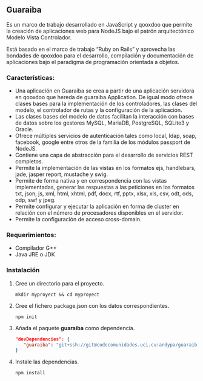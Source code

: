 ## Guaraiba

Es un marco de trabajo desarrollado en JavaScript y qooxdoo que permite la creación de aplicaciones web para NodeJS bajo el patrón arquitectónico Modelo Vista Controlador.

Está basado en el marco de trabajo “Ruby on Rails” y aprovecha las bondades de qooxdoo para el desarrollo, compilación y documentación de aplicaciones bajo el paradigma de programación orientada a objetos.

### Características:
* Una aplicación en Guaraiba se crea a partir de una aplicación servidora en qooxdoo que hereda de guaraiba.Application. De igual modo ofrece clases bases para la implementación de los controladores, las clases del modelo, el controlador de rutas y la configuración de la aplicación.
* Las clases bases del modelo de datos facilitan la interacción con bases de datos sobre los gestores MySQL, MariaDB, PostgreSQL, SQLite3 y Oracle.
* Ofrece múltiples servicios de autenticación tales como local, ldap, soap, facebook, google entre otros de la familia de los módulos passport de NodeJS.
* Contiene una capa de abstracción para el desarrollo de servicios REST completos.
* Permite la implementación de las vistas en los formatos ejs, handlebars, jade, jasper report, mustache y swig.
* Permite de forma nativa y en correspondencia con las vistas implementadas, generar las respuestas a las peticiones en los formatos txt, json, js, xml, html, xhtml, pdf, docx, rtf, pptx, xlsx, xls, csv, odt, ods, odp, swf y jpeg.
* Permite configurar y ejecutar la aplicación en forma de cluster en relación con el número de procesadores disponibles en el servidor.
* Permite la configuración de acceso cross-domain.

### Requerimientos:
* Compilador G++
* Java JRE o JDK

### Instalación

1. Cree un directorio para el proyecto.

    ```shell
    mkdir myproyect && cd myproyect
    ```

2. Cree el fichero package.json con los datos correspondientes.

    ```shell
    npm init
    ```

3. Añada el paquete **guaraiba** como dependencia.

    ```json
    "devDependencies": {
       "guaraiba": "git+ssh://git@codecomunidades.uci.cu:andypa/guaraiba.git"
    }
    ```
4. Instale las dependencias.

    ```shell
    npm install
    ```